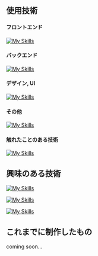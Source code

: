 ## 使用技術
#### フロントエンド
[![My Skills](https://skillicons.dev/icons?i=html,css,js,ts,react,nextjs,nodejs)](https://skillicons.dev)

#### バックエンド
[![My Skills](https://skillicons.dev/icons?i=go,docker,postgres,postman)](https://skillicons.dev)

#### デザイン, UI
[![My Skills](https://skillicons.dev/icons?i=scss,tailwind,materialui,figma)](https://skillicons.dev)

#### その他
[![My Skills](https://skillicons.dev/icons?i=twitter,vscode,github)](https://skillicons.dev)

#### 触れたことのある技術
[![My Skills](https://skillicons.dev/icons?i=arduino,firebase,matlab,py,ruby)](https://skillicons.dev)

## 興味のある技術
[![My Skills](https://skillicons.dev/icons?i=astro,nestjs,prisma)](https://skillicons.dev)  

[![My Skills](https://skillicons.dev/icons?i=ruby,rails,php,laravel)](https://skillicons.dev)  

[![My Skills](https://skillicons.dev/icons?i=supabase,mongodb,mysql)](https://skillicons.dev)

## これまでに制作したもの
coming soon...
